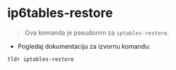 # ip6tables-restore

> Ova komanda je pseudonim za `iptables-restore`.

- Pogledaj dokumentaciju za izvornu komandu:

`tldr iptables-restore`
